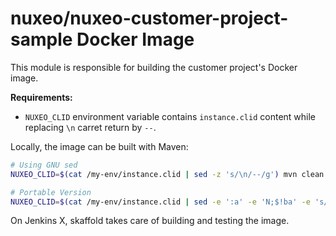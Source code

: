 nuxeo/nuxeo-customer-project-sample Docker Image
================================================

This module is responsible for building the customer project's Docker image.

**Requirements:**

- `NUXEO_CLID` environment variable contains `instance.clid` content while replacing `\n` carret return by `--`.

Locally, the image can be built with Maven:

```bash
# Using GNU sed
NUXEO_CLID=$(cat /my-env/instance.clid | sed -z 's/\n/--/g') mvn clean install

# Portable Version
NUXEO_CLID=$(cat /my-env/instance.clid | sed -e ':a' -e 'N;$!ba' -e 's/\n/--/') mvn clean install
```

On Jenkins X, skaffold takes care of building and testing the image.
